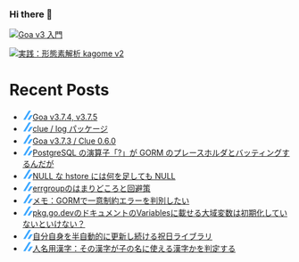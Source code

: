 ### Hi there 👋

[![Goa v3 入門](https://user-images.githubusercontent.com/4232165/99132515-db697b00-2659-11eb-8dae-05b549bcba90.png)](https://zenn.dev/ikawaha/books/goa-design-v3)

[![実践：形態素解析 kagome v2](https://user-images.githubusercontent.com/4232165/102152682-e281e400-3eb8-11eb-91f7-13e08a8977d9.png)](https://zenn.dev/ikawaha/books/kagome-v2-japanese-tokenizer)

# Recent Posts

<!--[START github.com/ikawaha/feedsnippet]--><!--[2022-05-23T08:30:04Z]-->
* ![](./icon/zenn.png)[Goa v3.7.4, v3.7.5](https://zenn.dev/ikawaha/articles/20220515-8f78f05cd20ff7)
* ![](./icon/zenn.png)[clue / log パッケージ](https://zenn.dev/ikawaha/articles/20220503-6677a85c121a27)
* ![](./icon/zenn.png)[Goa v3.7.3 / Clue 0.6.0](https://zenn.dev/ikawaha/articles/20220503-1528a09718aef9)
* ![](./icon/zenn.png)[PostgreSQL の演算子「?」が GORM のプレースホルダとバッティングするんだが](https://zenn.dev/ikawaha/articles/20220113-bb7328a9f89925)
* ![](./icon/zenn.png)[NULL な hstore には何を足しても NULL](https://zenn.dev/ikawaha/articles/20211222-faf856de926326)
* ![](./icon/zenn.png)[errgroupのはまりどころと回避策](https://zenn.dev/ikawaha/articles/20211218-f37638b56e5807)
* ![](./icon/zenn.png)[メモ：GORMで一意制約エラーを判別したい](https://zenn.dev/ikawaha/articles/20211026-be74411bc714f5)
* ![](./icon/zenn.png)[pkg.go.devのドキュメントのVariablesに載せる大域変数は初期化していないといけない？](https://zenn.dev/ikawaha/articles/20210828-f24a0f5a8f0359)
* ![](./icon/zenn.png)[自分自身を半自動的に更新し続ける祝日ライブラリ](https://zenn.dev/ikawaha/articles/20210823-7b6eb27fabc3d8)
* ![](./icon/zenn.png)[人名用漢字：その漢字が子の名に使える漢字かを判定する](https://zenn.dev/ikawaha/articles/20210813-3d1c57fdf9370b)
<!--[END github.com/ikawaha/feedsnippet]-->

